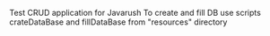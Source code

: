 Test CRUD application for Javarush
To create and fill DB use scripts
crateDataBase and fillDataBase
from "resources" directory
